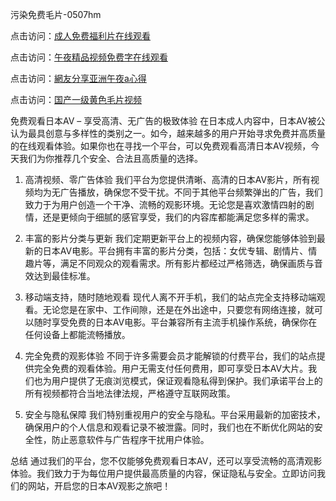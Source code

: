 污染免费毛片-0507hm


点击访问：<a href="https://gfd-5xg.pages.dev/">成人免费福利片在线观看</a>

点击访问：<a href="https://fdhf-454.pages.dev/">午夜精品视频免费字在线观看</a>

点击访问：<a href="https://bered.pages.dev/">網友分享亚洲午夜a心得</a>

点击访问：<a href="https://rtj-3zo.pages.dev/">国产一级黄色毛片视频</a>


免费观看日本AV – 享受高清、无广告的极致体验
在日本成人内容中，日本AV被公认为最具创意与多样性的类别之一。如今，越来越多的用户开始寻求免费并高质量的在线观看体验。如果你也在寻找一个平台，可以免费观看高清日本AV视频，今天我们为你推荐几个安全、合法且高质量的选择。

1. 高清视频、零广告体验
我们平台为您提供清晰、高清的日本AV影片，所有视频均为无广告播放，确保您不受干扰。不同于其他平台频繁弹出的广告，我们致力于为用户创造一个干净、流畅的观影环境。无论您是喜欢激情四射的剧情，还是更倾向于细腻的感官享受，我们的内容库都能满足您多样的需求。

2. 丰富的影片分类与更新
我们定期更新平台上的视频内容，确保您能够体验到最新的日本AV电影。平台拥有丰富的影片分类，包括：女优专辑、剧情片、情趣片等，满足不同观众的观看需求。所有影片都经过严格筛选，确保画质与音效达到最佳标准。

3. 移动端支持，随时随地观看
现代人离不开手机，我们的站点完全支持移动端观看。无论您是在家中、工作间隙，还是在外出途中，只要您有网络连接，就可以随时享受免费的日本AV电影。平台兼容所有主流手机操作系统，确保你在任何设备上都能流畅播放。

4. 完全免费的观影体验
不同于许多需要会员才能解锁的付费平台，我们的站点提供完全免费的观看体验。用户无需支付任何费用，即可享受日本AV大片。我们也为用户提供了无痕浏览模式，保证观看隐私得到保护。我们承诺平台上的所有视频都符合当地法律法规，严格遵守互联网政策。

5. 安全与隐私保障
我们特别重视用户的安全与隐私。平台采用最新的加密技术，确保用户的个人信息和观看记录不被泄露。同时，我们也在不断优化网站的安全性，防止恶意软件与广告程序干扰用户体验。

总结
通过我们的平台，您不仅能够免费观看日本AV，还可以享受流畅的高清观影体验。我们致力于为每位用户提供最高质量的内容，保证隐私与安全。立即访问我们的网站，开启您的日本AV观影之旅吧！





<span style="display:none;">[Canonical link]( ）</span>
